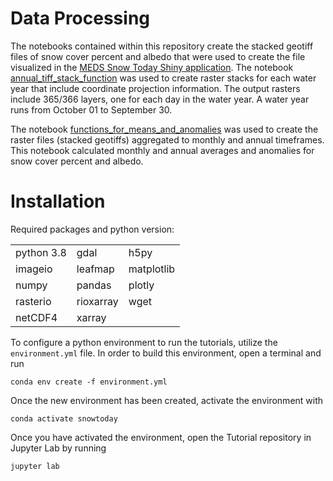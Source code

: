 # Data Processing

The notebooks contained within this repository create the stacked geotiff files of snow cover percent and albedo that were used to create the file visualized in the [MEDS Snow Today Shiny application](https://shiny.snow.ucsb.edu/snow_today_shiny_app/). The notebook [annual_tiff_stack_function](https://github.com/MEDSsnowtoday/data_processing/blob/main/annual_tiff_stack_function.ipynb) was used to create raster stacks for each water year that include coordinate projection information. The output rasters include 365/366 layers, one for each day in the water year. A water year runs from October 01 to September 30.

The notebook [functions_for_means_and_anomalies](https://github.com/MEDSsnowtoday/data_processing/blob/09dfffb756a51a6686bf623b1720730349d87e0d/functions_for_means_and_anomalies.ipynb) was used to create the raster files (stacked geotiffs) aggregated to monthly and annual timeframes. This notebook calculated monthly and annual averages and anomalies for snow cover percent and albedo.

# Installation

Required packages and python version:

|            |            |                |
| ---------- | -----------| ---------------|
| python 3.8 |  gdal      |  h5py          | 
| imageio    |  leafmap   |  matplotlib    |
| numpy      |  pandas    |  plotly        |
| rasterio   |  rioxarray |  wget          | 
| netCDF4    |  xarray    |                |


To configure a python environment to run the tutorials, utilize the  `environment.yml` file. In order to build this environment, open a terminal and run 

```console
conda env create -f environment.yml
```
Once the new environment has been created, activate the environment with 

```console
conda activate snowtoday
```

Once you have activated the environment, open the Tutorial repository in Jupyter Lab by running 

```console
jupyter lab
```
